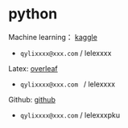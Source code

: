 # python

Machine learning： [kaggle](www.kaggle.com)

- `qylixxxx@xxx.com` / lelexxxx

Latex:  [overleaf](overleaf.com)

- `qylixxxx@xxx.com ` / lelexxxx

Github: [github](github.com)

- `qylixxxx@xxx.com` / lelexxxpku


